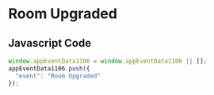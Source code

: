 # Room Upgraded

## Javascript Code
```js
window.appEventData1106 = window.appEventData1106 || [];
appEventData1106.push({
  "event": "Room Upgraded"
});
```





